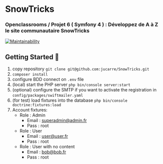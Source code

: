 # SnowTricks

### Openclassrooms / Projet 6 ( Symfony 4 ) : Développez de A à Z le site communautaire SnowTricks
[![Maintainability](https://api.codeclimate.com/v1/badges/adab98eec5399cb95d52/maintainability)](https://codeclimate.com/github/jucarre/SnowTricks/maintainability)

## Getting Started :metal:

1. copy repository `git clone git@github.com:jucarre/SnowTricks.git`
2. `composer install`
3. configure BDD connect on `.env` file
4. (local) start the PHP server `php bin/console server:start`
5. (optional) configure the SMTP if you want to activate the registration in `config/packages/swiftmailer.yaml`
6. (for test) load fixtures into the database `php bin/console doctrine:fixtures:load`
7. Account fixtures:
      * Role : Admin
        * Email : superadmin@admin.fr
        * Pass : root
     * Role : User
        * Email : user@user.fr
        * Pass : root
     * Role : User with no content
        * Email : bob@bob.fr
        * Pass : root
